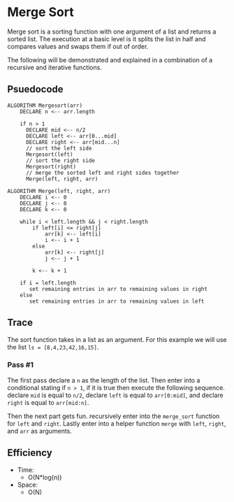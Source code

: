# Merge Sort

Merge sort is a sorting function with one argument of a list and returns a sorted list. The execution at a basic level is it splits the list in half and compares values and swaps them if out of order.

The following will be demonstrated and explained in a combination of a recursive and iterative functions.

## Psuedocode

```
ALGORITHM Mergesort(arr)
    DECLARE n <-- arr.length

    if n > 1
      DECLARE mid <-- n/2
      DECLARE left <-- arr[0...mid]
      DECLARE right <-- arr[mid...n]
      // sort the left side
      Mergesort(left)
      // sort the right side
      Mergesort(right)
      // merge the sorted left and right sides together
      Merge(left, right, arr)

ALGORITHM Merge(left, right, arr)
    DECLARE i <-- 0
    DECLARE j <-- 0
    DECLARE k <-- 0

    while i < left.length && j < right.length
        if left[i] <= right[j]
            arr[k] <-- left[i]
            i <-- i + 1
        else
            arr[k] <-- right[j]
            j <-- j + 1

        k <-- k + 1

    if i = left.length
       set remaining entries in arr to remaining values in right
    else
       set remaining entries in arr to remaining values in left

```
## Trace

The sort function takes in a list as an argument. For this example we will use the list ```ls = [8,4,23,42,16,15]```.

### Pass #1

The first pass declare a ```n``` as the length of the list. Then enter into a conditional stating if ```n > 1```, if it is true then execute the following sequence. declare ```mid``` is equal to ```n/2```, declare ```left``` is equal to ```arr[0:mid]```, and declare ```right``` is equal to ```arr[mid:n]```.

Then the next part gets fun. recursively enter into the ```merge_sort``` function for ```left``` and ```right```. Lastly enter into a helper function ```merge``` with ```left```, ```right```, and ```arr``` as arguments.



## Efficiency

- Time:
    - O(N*log(n))
- Space:
    - O(N)

